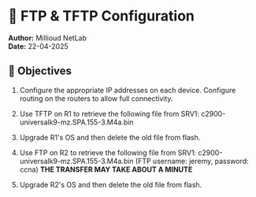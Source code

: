 # 🧪 FTP & TFTP Configuration

**Author:** Millioud NetLab  
**Date:** 22-04-2025

## 🎯 Objectives

1. Configure the appropriate IP addresses on each device.
    Configure routing on the routers to allow full connectivity.

2. Use TFTP on R1 to retrieve the following file from SRV1:
    c2900-universalk9-mz.SPA.155-3.M4a.bin

3. Upgrade R1's OS and then delete the old file from flash.

4. Use FTP on R2 to retrieve the following file from SRV1:
    c2900-universalk9-mz.SPA.155-3.M4a.bin
    (FTP username: jeremy, password: ccna)
  **THE TRANSFER MAY TAKE ABOUT A MINUTE**

5. Upgrade R2's OS and then delete the old file from flash.
